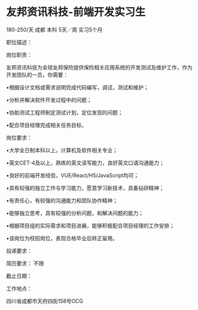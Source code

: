 # 友邦资讯科技-前端开发实习生

180-250/天 成都 本科 5天／周 实习5个月

职位描述：



岗位职责：

友邦资讯科技为全球友邦保险提供保险相关应用系统的开发测试及维护工作，作为开发团队的一员，你需要：



•根据设计文档或需求说明完成代码编写，调试，测试和维护；

•分析并解决软件开发过程中的问题；

•协助测试工程师制定测试计划，定位发现的问题；

•配合项目经理完成相关任务目标。



岗位要求：

•大学全日制本科以上，计算机及软件相关专业；

•英文CET-4及以上，熟练的英文读写能力，良好英文口语沟通能力；

•良好的前端开发经验，VUE/React/H5/JavaScript均可；

•具有较强的独立工作与学习能力，愿意学习新技术，具备钻研精神；

•有责任心，有较强的沟通能力和团队协作精神；

•能够独立思考，具有较强的分析问题，和解决问题的能力；

•根据项目组的实际需求和项目进展，能够积极配合项目经理的工作安排；

•该岗位为校招岗位，表现合格毕业后转正留用。



投递要求：

简历要求： 不限

截止日期：

工作地点：

四川省成都市天府四街158号OCG